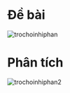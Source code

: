 # Đề bài
![trochoinhiphan](https://github.com/VanHoang110802/Competitive_Programming/assets/108053955/8dbb0128-e6c7-481c-a5a4-51b36c8e0f19)

# Phân tích
![trochoinhiphan2](https://github.com/VanHoang110802/Competitive_Programming/assets/108053955/c501796d-9cf3-44ca-b97c-fa52adbe3710)
